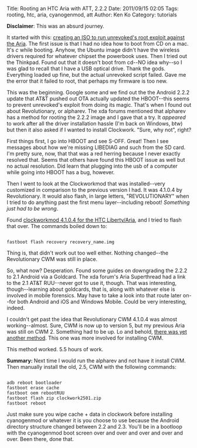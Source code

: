 Title: Rooting an HTC Aria with ATT, 2.2.2
Date: 2011/09/15 02:05
Tags: rooting, htc, aria, cyanogenmod, att
Author: Ken Ko
Category: tutorials

<strong>Disclaimer</strong>: This was an absurd journey.

It started with this: <a href="http://forum.xda-developers.com/showpost.php?p=7449486&postcount=1">creating an ISO to run unrevoked's root exploit against the Aria</a>. The first issue is that I had no idea how to boot from CD on a mac. It's <em>c</em> while booting. Anyhow, the Ubuntu image didn't have the wireless drivers required for whatever chipset the powerbook uses. Then I tried out the Thinkpad. Found out that it doesn't boot from cd--NO idea why--so I was glad to recall that I have a USB optical drive. Thank the gods. Everything loaded up fine, but the actual unrevoked script failed. Gave me the error that it failed to root, that perhaps my firmware is too new. 

This was the beginning. Google some and we find out the the Android 2.2.2 update that AT&T pushed out OTA actually updated the HBOOT--this seems to prevent unrevoked's exploit from doing its magic. That's when I found out about Revolutionary, or alpharev. The xda forums mentioned that alpharev has a method for rooting the 2.2.2 image and I gave that a try. It <em>appeared</em> to work after all the driver installation hassle (I'm back on Windows, btw) but then it also asked if I wanted to install Clockwork. "Sure, why not", right? 

First things first, I go into HBOOT and see S-OFF. Great! Then I see messages about how we're missing LIBEDIAG and such from the SD card. I'm pretty sure, now, that that was a red herring because I never exactly resolved that. Seems that others have found this HBOOT issue as well but no actual resolution. Did learn that plugging into the usb of a computer while going into HBOOT has a bug, however. 

Then I went to look at the Clockworkmod that was installed--very customized in comparison to the previous version I had. It was 4.1.0.4 by Revolutionary. It would also flash, in large letters, "REVOLUTIONARY" when I tried to do anything past the first menu layer--including reboot! <em>Something just had to be wrong</em>.

Found <a href="http://forum.xda-developers.com/showpost.php?p=14693680&postcount=1">clockworkmod 4.1.0.4 for the HTC Liberty/Aria</a>, and I tried to flash that over. The commands boiled down to:

<code class="bash">
fastboot flash recovery recovery_name.img 
</code>

Thing is, that didn't work out too well either. Nothing changed--the Revolutionary CWM was still in place.

So, what now? Desperation. Found some guides on downgrading the 2.2.2 to 2.1 Android via a Goldcard. The xda forum's Aria Superthread had a link to the 2.1 AT&T RUU--never got to use it, though. That was interesting, though--learning about goldcards, that is, along with whatever else is involved in mobile forensics. May have to take a look into that route later on--for both Android and iOS and Windows Mobile. Could be very interesting, indeed.

I couldn't get past the idea that Revolutionary CWM 4.1.0.4 was almost working--almost. Sure, CWM is now up to version 5, but my previous Aria was still on CWM 2. Something had to be up. Lo and behold, <a href="http://forum.xda-developers.com/showpost.php?p=14861791&postcount=84">there was yet another method</a>. This one was more involved for installing CWM.

This method worked.
5.5 hours of work.

<strong>Summary: </strong>Next time I would run the alpharev and not have it install CWM. Then manually install the old, 2.5, CWM with the following commands:

<code class="bash">
adb reboot bootloader
fastboot erase cache
fastboot oem rebootRUU
fastboot flash zip clockwork2501.zip
fastboot reboot
</code>

Just make sure you wipe cache + data in clockwork before installing cyanogenmod or whatever it is you choose to use because the Android directory structure changed between 2.2 and 2.3. You'll be in a bootloop with the cyanogenmod boot screen over and over and over and over and over. Been there, done that. 
